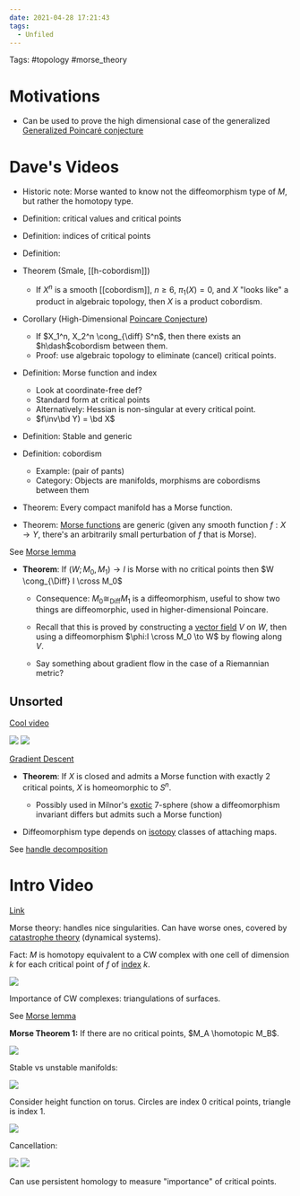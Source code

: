 ```yaml
---
date: 2021-04-28 17:21:43
tags: 
  - Unfiled
---
```


Tags: #topology #morse_theory 

# Motivations

- Can be used to prove the high dimensional case of the generalized [Generalized Poincaré conjecture](Generalized%20Poincaré%20conjecture)

# Dave's Videos

- Historic note: Morse wanted to know not the diffeomorphism type of $M$, but rather the homotopy type.

- Definition: critical values and critical points

- Definition: indices of critical points

- Definition:

- Theorem (Smale, [[h-cobordism]])
  - If $X^n$ is a smooth [[cobordism]], $n\geq 6$, $\pi_1(X) = 0$, and $X$ "looks like" a product in algebraic topology, then $X$ is a product cobordism.

- Corollary (High-Dimensional [Poincare Conjecture](../Poincare%20Conjecture.md))
  - If $X_1^n, X_2^n \cong_{\diff} S^n$, then there exists an $h\dash$cobordism between them.
  - Proof: use algebraic topology to eliminate (cancel) critical points.

- Definition: Morse function and index
  - Look at coordinate-free def?
  - Standard form at critical points
  - Alternatively: Hessian is non-singular at every critical point.
  - $f\inv\bd Y) = \bd X$

- Definition: Stable and generic

- Definition: cobordism
  - Example: (pair of pants)
  - Category: Objects are manifolds, morphisms are cobordisms between them

- Theorem: Every compact manifold has a Morse function.

- Theorem: [Morse functions](Morse%20function) are generic (given any smooth function $f: X\to Y$, there's an arbitrarily small perturbation of $f$ that is Morse).

See [Morse lemma](Morse%20lemma)

- **Theorem**:
 If $(W; M_0, M_1) \to I$ is Morse with no critical points then $W \cong_{\Diff} I \cross M_0$

  - Consequence: $M_0 \cong_{\text{Diff}} M_1$ is a diffeomorphism, useful to show two things are diffeomorphic, used in higher-dimensional Poincare.

  - Recall that this is proved by constructing a [vector field](vector%20field) $V$ on $W$, then using a diffeomorphism $\phi:I \cross M_0 \to W$ by flowing along $V$.

  - Say something about gradient flow in the case of a Riemannian metric?

## Unsorted

[Cool video](https://youtu.be/mIUi1zIUQJw?t=42)

![](attachments/Pasted%20image%2020210501235429.png)
![](attachments/Pasted%20image%2020210501235456.png)

[Gradient Descent](https://youtu.be/vWFjqgb-ylQ?t=5)

- **Theorem**: If $X$ is closed and admits a Morse function with exactly 2 critical points, $X$ is homeomorphic to $S^n$.
  - Possibly used in Milnor's [exotic](exotic%20sphere) 7-sphere (show a diffeomorphism invariant differs but admits such a Morse function)

- Diffeomorphism type depends on [isotopy](isotopy) classes of attaching maps.

See [handle decomposition](handle%20decomposition)

# Intro Video

[Link](https://www.youtube.com/watch?v=78OMJ8JKDqI)

Morse theory: handles nice singularities. Can have worse ones, covered by [catastrophe theory](catastrophe%20theory)  (dynamical systems).

Fact: $M$ is homotopy equivalent to a CW complex with one cell of dimension $k$ for each critical point of $f$ of [index](index%20of%20a%20Morse%20function.md) $k$.

![](attachments/Pasted%20image%2020210501235532.png)

Importance of CW complexes: triangulations of surfaces.

See [Morse lemma](Morse%20lemma.md)

**Morse Theorem 1:**
If there are no critical points, $M_A \homotopic M_B$.

![](attachments/Pasted%20image%2020210501235559.png)

Stable vs unstable manifolds:

![](attachments/Pasted%20image%2020210501235734.png)

Consider height function on torus.
Circles are index 0 critical points, triangle is index 1.

![](attachments/Pasted%20image%2020210501235700.png)

Cancellation:

![](attachments/Pasted%20image%2020210501235757.png)
![](attachments/Pasted%20image%2020210501235820.png)

Can use persistent homology to measure "importance" of critical points.
